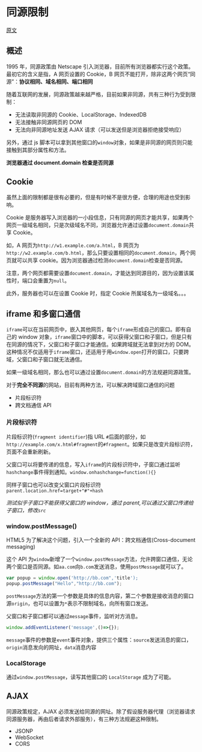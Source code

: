 # 同源限制

[原文](https://wangdoc.com/javascript/bom/same-origin.html)

## 概述

1995 年，同源政策由 Netscape 引入浏览器，目前所有浏览器都实行这个政策。最初它的含义是指，A 网页设置的 Cookie，B 网页不能打开，除非这两个网页“同源”：**协议相同、域名相同、端口相同**

随着互联网的发展，同源政策越来越严格，目前如果非同源，共有三种行为受到限制：
- 无法读取非同源的 Cookie、LocalStorage、IndexedDB
- 无法接触非同源网页的 DOM
- 无法向非同源地址发送 AJAX 请求（可以发送但是浏览器拒绝接受响应）

另外，通过 js 脚本可以拿到其他窗口的`window`对象，如果是非同源的网页则只能接触到其部分属性和方法。

**浏览器通过 document.domain 检查是否同源**

## Cookie

虽然上面的限制都是很有必要的，但是有时候不是很方便，合理的用途也受到影响。

Cookie 是服务器写入浏览器的一小段信息，只有同源的网页才能共享，如果两个网页一级域名相同，只是次级域名不同，浏览器允许通过设置`document.domain`共享 Cookie。

如，A 网页为`http://w1.example.com/a.html`，B 网页为`http://w2.example.com/b.html`，那么只要设置相同的`document.domain`，两个网页就可以共享 cookie。因为浏览器通过检测`document.domain`检查是否同源。

注意，两个网页都需要设置`document.domain`，才能达到同源目的，因为设置该属性时，端口会重置为`null`。

此外，服务器也可以在设置 Cookie 时，指定 Cookie 所属域名为一级域名。。。

## iframe 和多窗口通信

`iframe`可以在当前网页中，嵌入其他网页，每个`iframe`形成自己的窗口。即有自己的 window 对象，`iframe`窗口中的脚本，可以获得父窗口和子窗口，但是只有在同源的情况下，父窗口和子窗口才能通信。如果跨域就无法拿到对方的 DOM。这种情况不仅适用于`iframe`窗口，还适用于用`window.open`打开的窗口，只要跨域，父窗口和子窗口就无法通信。

如果一级域名相同，那么也可以通过设置`document.domain`的方法规避同源政策。

对于**完全不同源**的网站，目前有两种方法，可以解决跨域窗口通信的问题
- 片段标识符
- 跨文档通信 API

### 片段标识符

片段标识符(`fragment identifier`)指 URL `#`后面的部分，如`http://example.com/x.html#fragment`的`#fragment`。如果只是改变片段标识符，页面不会重新刷新。

父窗口可以将要传递的信息，写入`iframe`的片段标识符中，子窗口通过监听`hashchange`事件得到通知。`window.onhashchange=function(){}`

同样子窗口也可以改变父窗口片段标识符`parent.location.href=target+"#"+hash`

*测试似乎子窗口不能获得父窗口的 window，通过 parent,可以通过父窗口传递给子窗口，修改`src`*

### window.postMessage()

HTML5 为了解决这个问题，引入一个全新的 API：跨文档通信(Cross-document messaging)

这个 API 为`window`新增了一个`window.postMessage`方法，允许跨窗口通信，无论两个窗口是否同源。如`aa.com`向`b.com`发送消息，使用`postMessage`就可以了。

```js
var popup = window.open('http://bb.com",'title');
popup.postMessage("Hello","http://bb.com");
```

`postMessage`方法的第一个参数是具体的信息内容，第二个参数是接收消息的窗口源`origin`，也可以设置为`*`表示不限制域名，向所有窗口发送。

父窗口和子窗口都可以通过`message`事件，监听对方消息。

```js
window.addEventListener('message',()=>{});
```

`message`事件的参数是`event`事件对象，提供三个属性：`source`发送消息的窗口，`origin`消息发向的网址，`data`消息内容


### LocalStorage

通过`window.postMessage`，读写其他窗口的 `LocalStorage` 成为了可能。

## AJAX

同源政策规定，AJAX 必须发送给同源的网址。除了假设服务器代理（浏览器请求同源服务器，再由后者请求外部服务），有三种方法规避这种限制。
- JSONP
- WebSocket
- CORS

